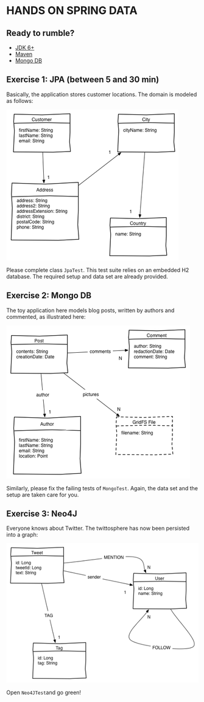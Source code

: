 # HANDS ON SPRING DATA

## Ready to rumble?

 * [JDK 6+](http://www.oracle.com/technetwork/java/javase/downloads/index.html)
 * [Maven](http://maven.apache.org/download.html)
 * [Mongo DB](http://www.mongodb.org/downloads)

## Exercise 1: JPA (between 5 and 30 min)

Basically, the application stores customer locations.
The domain is modeled as follows:

![Customers Data Model](/src/etc/doc/diagram-customers.png)

Please complete class `JpaTest`. This test suite relies on an embedded H2 database.
The required setup and data set are already provided.

## Exercise 2: Mongo DB

The toy application here models blog posts, written by authors and commented,
as illustrated here:

![Blog Data Model](/src/etc/doc/diagram-blog.png)

Similarly, please fix the failing tests of `MongoTest`.
Again, the data set and the setup are taken care for you.

## Exercise 3: Neo4J

Everyone knows about Twitter. The twittosphere has now been persisted into a graph:

![Tweets Data Model](/src/etc/doc/diagram-tweets.png)

Open `Neo4JTest`and go green!
